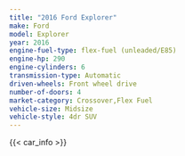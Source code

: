 ```yaml
---
title: "2016 Ford Explorer"
make: Ford
model: Explorer
year: 2016
engine-fuel-type: flex-fuel (unleaded/E85)
engine-hp: 290
engine-cylinders: 6
transmission-type: Automatic
driven-wheels: Front wheel drive
number-of-doors: 4
market-category: Crossover,Flex Fuel
vehicle-size: Midsize
vehicle-style: 4dr SUV
---
```


{{< car_info >}}
